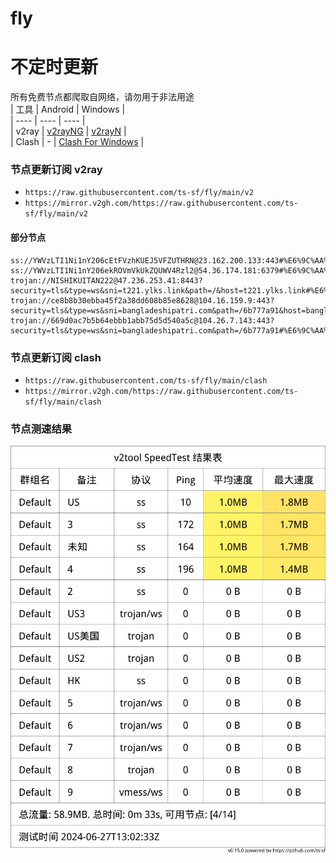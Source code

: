 # fly
# 不定时更新
所有免费节点都爬取自网络，请勿用于非法用途  
|  工具  | Android  | Windows  |  
|  ----  | ----   | ----  |  
| v2ray  | [v2rayNG](https://github.com/2dust/v2rayNG/releases) | [v2rayN](https://github.com/2dust/v2rayN/releases) |  
| Clash  | - | [Clash For Windows](https://github.com/2dust/clashN/releases) | 
  
### 节点更新订阅  v2ray
- `https://raw.githubusercontent.com/ts-sf/fly/main/v2`  
- `https://mirror.v2gh.com/https://raw.githubusercontent.com/ts-sf/fly/main/v2`  

#### 部分节点  
``` 
ss://YWVzLTI1Ni1nY206cEtFVzhKUEJ5VFZUTHRN@23.162.200.133:443#%E6%9C%AA%E7%9F%A5%201.9MB%2Fs
ss://YWVzLTI1Ni1nY206ekROVmVkUkZQUWV4Rzl2@54.36.174.181:6379#%E6%9C%AA%E7%9F%A52%201.4MB%2Fs
trojan://NISHIKUITAN222@47.236.253.41:8443?security=tls&type=ws&sni=t221.ylks.link&path=/&host=t221.ylks.link#%E6%9C%AA%E7%9F%A53
trojan://ce8b8b30ebba45f2a38dd608b85e8628@104.16.159.9:443?security=tls&type=ws&sni=bangladeshipatri.com&path=/6b777a91&host=bangladeshipatri.com#%E6%9C%AA%E7%9F%A54
trojan://669d0ac7b5b64ebbb1abb75d5d540a5c@104.26.7.143:443?security=tls&type=ws&sni=bangladeshipatri.com&path=/6b777a91#%E6%9C%AA%E7%9F%A55
```
### 节点更新订阅  clash
- `https://raw.githubusercontent.com/ts-sf/fly/main/clash`  
- `https://mirror.v2gh.com/https://raw.githubusercontent.com/ts-sf/fly/main/clash`  

### 节点测速结果
![image](traffic.png)
